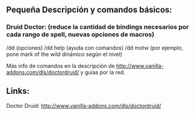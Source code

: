 ## Pequeña Descripción y comandos básicos:

### Druid Doctor: (reduce la cantidad de bindings necesarios por cada rango de spell, nuevas opciones de macros)
  /dd     (opciones)
  /dd help  (ayuda con comandos)
  /dd motw (por ejemplo, pone mark of the wild dinámico según el nivel)

Más info de comandos en la descripción de http://www.vanilla-addons.com/dls/doctordruid/ y guías por la red.
	




## Links:

Doctor Druid: http://www.vanilla-addons.com/dls/doctordruid/



